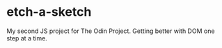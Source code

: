 # etch-a-sketch
My second JS project for The Odin Project. Getting better with DOM one step at a time.